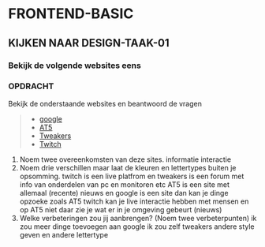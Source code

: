# FRONTEND-BASIC

## KIJKEN NAAR DESIGN-TAAK-01

### Bekijk de volgende websites eens

### OPDRACHT

Bekijk de onderstaande websites en beantwoord de vragen

> - [google](https://www.google.com/)
> - [AT5](https://www.at5.nl/)
> - [Tweakers](https://tweakers.net/)
> - [Twitch](https://www.twitch.tv/)

1. Noem twee overeenkomsten van deze sites.
informatie
interactie
2. Noem drie verschillen maar laat de kleuren en lettertypes buiten je opsomming.
twitch is een live platfrom en tweakers is een forum met info van onderdelen van pc en monitoren etc
AT5 is een site met allemaal (recente) nieuws en google is een site dan kan je dinge opzoeke zoals AT5
twitch kan je live interactie hebben met mensen en op AT5 niet daar zie je wat er in je omgeving gebeurt (nieuws)
3. Welke verbeteringen zou jij aanbrengen? (Noem twee verbeterpunten)
ik zou meer dinge toevoegen aan google
ik zou zelf tweakers andere style geven en andere lettertype




<!--- ------------ DIT COMMENTAAR LATEN STAAN AUB ------------
------------------ ------------------------------ ------------
------------------ eagle ref:91054509
------------------ ------------------------------ ------------
------------------ DIT COMMENTAAR LATEN STAAN AUB -------- -->